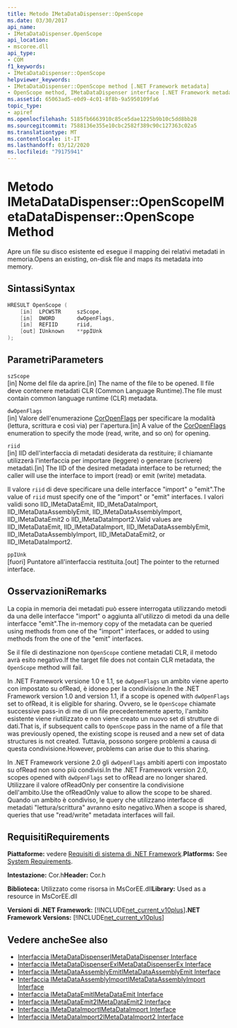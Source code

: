 ```yaml
---
title: Metodo IMetaDataDispenser::OpenScope
ms.date: 03/30/2017
api_name:
- IMetaDataDispenser.OpenScope
api_location:
- mscoree.dll
api_type:
- COM
f1_keywords:
- IMetaDataDispenser::OpenScope
helpviewer_keywords:
- IMetaDataDispenser::OpenScope method [.NET Framework metadata]
- OpenScope method, IMetaDataDispenser interface [.NET Framework metadata]
ms.assetid: 65063ad5-e0d9-4c01-8f8b-9a5950109fa6
topic_type:
- apiref
ms.openlocfilehash: 5185fb6663910c85ce5dae1225b9b10c5dd8bb28
ms.sourcegitcommit: 7588136e355e10cbc2582f389c90c127363c02a5
ms.translationtype: MT
ms.contentlocale: it-IT
ms.lasthandoff: 03/12/2020
ms.locfileid: "79175941"
---
```

# <a name="imetadatadispenseropenscope-method"></a><span data-ttu-id="cb600-102">Metodo IMetaDataDispenser::OpenScope</span><span class="sxs-lookup"><span data-stu-id="cb600-102">IMetaDataDispenser::OpenScope Method</span></span>
<span data-ttu-id="cb600-103">Apre un file su disco esistente ed esegue il mapping dei relativi metadati in memoria.</span><span class="sxs-lookup"><span data-stu-id="cb600-103">Opens an existing, on-disk file and maps its metadata into memory.</span></span>  
  
## <a name="syntax"></a><span data-ttu-id="cb600-104">Sintassi</span><span class="sxs-lookup"><span data-stu-id="cb600-104">Syntax</span></span>  
  
```cpp  
HRESULT OpenScope (  
    [in]  LPCWSTR     szScope,
    [in]  DWORD       dwOpenFlags,
    [in]  REFIID      riid,
    [out] IUnknown    **ppIUnk  
);  
```  
  
## <a name="parameters"></a><span data-ttu-id="cb600-105">Parametri</span><span class="sxs-lookup"><span data-stu-id="cb600-105">Parameters</span></span>  
 `szScope`  
 <span data-ttu-id="cb600-106">[in] Nome del file da aprire.</span><span class="sxs-lookup"><span data-stu-id="cb600-106">[in] The name of the file to be opened.</span></span> <span data-ttu-id="cb600-107">Il file deve contenere metadati CLR (Common Language Runtime).</span><span class="sxs-lookup"><span data-stu-id="cb600-107">The file must contain common language runtime (CLR) metadata.</span></span>  
  
 `dwOpenFlags`  
 <span data-ttu-id="cb600-108">[in] Valore dell'enumerazione [CorOpenFlags](../../../../docs/framework/unmanaged-api/metadata/coropenflags-enumeration.md) per specificare la modalità (lettura, scrittura e così via) per l'apertura.</span><span class="sxs-lookup"><span data-stu-id="cb600-108">[in] A value of the [CorOpenFlags](../../../../docs/framework/unmanaged-api/metadata/coropenflags-enumeration.md) enumeration to specify the mode (read, write, and so on) for opening.</span></span>  
  
 `riid`  
 <span data-ttu-id="cb600-109">[in] IID dell'interfaccia di metadati desiderata da restituire; il chiamante utilizzerà l'interfaccia per importare (leggere) o generare (scrivere) metadati.</span><span class="sxs-lookup"><span data-stu-id="cb600-109">[in] The IID of the desired metadata interface to be returned; the caller will use the interface to import (read) or emit (write) metadata.</span></span>  
  
 <span data-ttu-id="cb600-110">Il valore `riid` di deve specificare una delle interfacce "import" o "emit".</span><span class="sxs-lookup"><span data-stu-id="cb600-110">The value of `riid` must specify one of the "import" or "emit" interfaces.</span></span> <span data-ttu-id="cb600-111">I valori validi sono IID_IMetaDataEmit, IID_IMetaDataImport, IID_IMetaDataAssemblyEmit, IID_IMetaDataAssemblyImport, IID_IMetaDataEmit2 o IID_IMetaDataImport2.</span><span class="sxs-lookup"><span data-stu-id="cb600-111">Valid values are IID_IMetaDataEmit, IID_IMetaDataImport, IID_IMetaDataAssemblyEmit, IID_IMetaDataAssemblyImport, IID_IMetaDataEmit2, or IID_IMetaDataImport2.</span></span>  
  
 `ppIUnk`  
 <span data-ttu-id="cb600-112">[fuori] Puntatore all'interfaccia restituita.</span><span class="sxs-lookup"><span data-stu-id="cb600-112">[out] The pointer to the returned interface.</span></span>  
  
## <a name="remarks"></a><span data-ttu-id="cb600-113">Osservazioni</span><span class="sxs-lookup"><span data-stu-id="cb600-113">Remarks</span></span>  
 <span data-ttu-id="cb600-114">La copia in memoria dei metadati può essere interrogata utilizzando metodi da una delle interfacce "import" o aggiunta all'utilizzo di metodi da una delle interfacce "emit".</span><span class="sxs-lookup"><span data-stu-id="cb600-114">The in-memory copy of the metadata can be queried using methods from one of the "import" interfaces, or added to using methods from the one of the "emit" interfaces.</span></span>  
  
 <span data-ttu-id="cb600-115">Se il file di destinazione non `OpenScope` contiene metadati CLR, il metodo avrà esito negativo.</span><span class="sxs-lookup"><span data-stu-id="cb600-115">If the target file does not contain CLR metadata, the `OpenScope` method will fail.</span></span>  
  
 <span data-ttu-id="cb600-116">In .NET Framework versione 1.0 e 1.1, se `dwOpenFlags` un ambito viene aperto con impostato su ofRead, è idoneo per la condivisione.</span><span class="sxs-lookup"><span data-stu-id="cb600-116">In the .NET Framework version 1.0 and version 1.1, if a scope is opened with `dwOpenFlags` set to ofRead, it is eligible for sharing.</span></span> <span data-ttu-id="cb600-117">Ovvero, se le `OpenScope` chiamate successive pass-in di me di un file precedentemente aperto, l'ambito esistente viene riutilizzato e non viene creato un nuovo set di strutture di dati.</span><span class="sxs-lookup"><span data-stu-id="cb600-117">That is, if subsequent calls to `OpenScope` pass in the name of a file that was previously opened, the existing scope is reused and a new set of data structures is not created.</span></span> <span data-ttu-id="cb600-118">Tuttavia, possono sorgere problemi a causa di questa condivisione.</span><span class="sxs-lookup"><span data-stu-id="cb600-118">However, problems can arise due to this sharing.</span></span>  
  
 <span data-ttu-id="cb600-119">In .NET Framework versione 2.0 gli `dwOpenFlags` ambiti aperti con impostato su ofRead non sono più condivisi.</span><span class="sxs-lookup"><span data-stu-id="cb600-119">In the .NET Framework version 2.0, scopes opened with `dwOpenFlags` set to ofRead are no longer shared.</span></span> <span data-ttu-id="cb600-120">Utilizzare il valore ofReadOnly per consentire la condivisione dell'ambito.</span><span class="sxs-lookup"><span data-stu-id="cb600-120">Use the ofReadOnly value to allow the scope to be shared.</span></span> <span data-ttu-id="cb600-121">Quando un ambito è condiviso, le query che utilizzano interfacce di metadati "lettura/scrittura" avranno esito negativo.</span><span class="sxs-lookup"><span data-stu-id="cb600-121">When a scope is shared, queries that use "read/write" metadata interfaces will fail.</span></span>  
  
## <a name="requirements"></a><span data-ttu-id="cb600-122">Requisiti</span><span class="sxs-lookup"><span data-stu-id="cb600-122">Requirements</span></span>  
 <span data-ttu-id="cb600-123">**Piattaforme:** vedere [Requisiti di sistema di .NET Framework](../../../../docs/framework/get-started/system-requirements.md).</span><span class="sxs-lookup"><span data-stu-id="cb600-123">**Platforms:** See [System Requirements](../../../../docs/framework/get-started/system-requirements.md).</span></span>  
  
 <span data-ttu-id="cb600-124">**Intestazione:** Cor.h</span><span class="sxs-lookup"><span data-stu-id="cb600-124">**Header:** Cor.h</span></span>  
  
 <span data-ttu-id="cb600-125">**Biblioteca:** Utilizzato come risorsa in MsCorEE.dll</span><span class="sxs-lookup"><span data-stu-id="cb600-125">**Library:** Used as a resource in MsCorEE.dll</span></span>  
  
 <span data-ttu-id="cb600-126">**Versioni di .NET Framework:** [!INCLUDE[net_current_v10plus](../../../../includes/net-current-v10plus-md.md)]</span><span class="sxs-lookup"><span data-stu-id="cb600-126">**.NET Framework Versions:** [!INCLUDE[net_current_v10plus](../../../../includes/net-current-v10plus-md.md)]</span></span>  
  
## <a name="see-also"></a><span data-ttu-id="cb600-127">Vedere anche</span><span class="sxs-lookup"><span data-stu-id="cb600-127">See also</span></span>

- [<span data-ttu-id="cb600-128">Interfaccia IMetaDataDispenser</span><span class="sxs-lookup"><span data-stu-id="cb600-128">IMetaDataDispenser Interface</span></span>](../../../../docs/framework/unmanaged-api/metadata/imetadatadispenser-interface.md)
- [<span data-ttu-id="cb600-129">Interfaccia IMetaDataDispenserEx</span><span class="sxs-lookup"><span data-stu-id="cb600-129">IMetaDataDispenserEx Interface</span></span>](../../../../docs/framework/unmanaged-api/metadata/imetadatadispenserex-interface.md)
- [<span data-ttu-id="cb600-130">Interfaccia IMetaDataAssemblyEmit</span><span class="sxs-lookup"><span data-stu-id="cb600-130">IMetaDataAssemblyEmit Interface</span></span>](../../../../docs/framework/unmanaged-api/metadata/imetadataassemblyemit-interface.md)
- [<span data-ttu-id="cb600-131">Interfaccia IMetaDataAssemblyImport</span><span class="sxs-lookup"><span data-stu-id="cb600-131">IMetaDataAssemblyImport Interface</span></span>](../../../../docs/framework/unmanaged-api/metadata/imetadataassemblyimport-interface.md)
- [<span data-ttu-id="cb600-132">Interfaccia IMetaDataEmit</span><span class="sxs-lookup"><span data-stu-id="cb600-132">IMetaDataEmit Interface</span></span>](../../../../docs/framework/unmanaged-api/metadata/imetadataemit-interface.md)
- [<span data-ttu-id="cb600-133">Interfaccia IMetaDataEmit2</span><span class="sxs-lookup"><span data-stu-id="cb600-133">IMetaDataEmit2 Interface</span></span>](../../../../docs/framework/unmanaged-api/metadata/imetadataemit2-interface.md)
- [<span data-ttu-id="cb600-134">Interfaccia IMetaDataImport</span><span class="sxs-lookup"><span data-stu-id="cb600-134">IMetaDataImport Interface</span></span>](../../../../docs/framework/unmanaged-api/metadata/imetadataimport-interface.md)
- [<span data-ttu-id="cb600-135">Interfaccia IMetaDataImport2</span><span class="sxs-lookup"><span data-stu-id="cb600-135">IMetaDataImport2 Interface</span></span>](../../../../docs/framework/unmanaged-api/metadata/imetadataimport2-interface.md)
